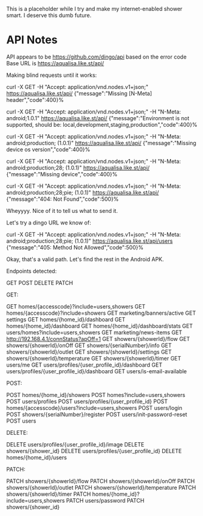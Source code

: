 This is a placeholder while I try and make my internet-enabled shower smart. I deserve this dumb future.

# API Notes

API appears to be https://github.com/dingo/api based on the error code
Base URL is https://aqualisa.like.st/api/ 

Making blind requests until it works:

curl -X GET -H "Accept: application/vnd.nodes.v1+json;" https://aqualisa.like.st/api/
{"message":"Missing [N-Meta] header","code":400}%  

curl -X GET -H "Accept: application/vnd.nodes.v1+json;" -H "N-Meta: android;1.0.1" https://aqualisa.like.st/api/
{"message":"Environment is not supported, should be: local,development,staging,production","code":400}% 

curl -X GET -H "Accept: application/vnd.nodes.v1+json;" -H "N-Meta: android;production; (1.0.1)" https://aqualisa.like.st/api/
{"message":"Missing device os version","code":400}%

curl -X GET -H "Accept: application/vnd.nodes.v1+json;" -H "N-Meta: android;production;28; (1.0.1)" https://aqualisa.like.st/api/
{"message":"Missing device","code":400}%

curl -X GET -H "Accept: application/vnd.nodes.v1+json;" -H "N-Meta: android;production;28;pie; (1.0.1)" https://aqualisa.like.st/api/
{"message":"404: Not Found","code":500}%  

Wheyyyy. Nice of it to tell us what to send it.

Let's try a dingo URL we know of:

curl -X GET -H "Accept: application/vnd.nodes.v1+json;" -H "N-Meta: android;production;28;pie; (1.0.1)" https://aqualisa.like.st/api/users
{"message":"405: Method Not Allowed","code":500}%  

Okay, that's a valid path. Let's find the rest in the Android APK.

Endpoints detected:

GET POST DELETE PATCH

GET:

GET homes/{accesscode}?include=users,showers
GET homes/{accesscode}?include=showers
GET marketing/banners/active
GET settings
GET homes/{home_id}/dashboard
GET homes/{home_id}/dashboard
GET homes/{home_id}/dashboard/stats
GET users/homes?include=users,showers
GET marketing/news-items
GET http://192.168.4.1/connStatus?apOff=1
GET showers/{showerId}/flow
GET showers/{showerId}/onOff
GET showers/{serialNumber}/info
GET showers/{showerId}/outlet
GET showers/{showerId}/settings
GET showers/{showerId}/temperature
GET showers/{showerId}/timer
GET users/me
GET users/profiles/{user_profile_id}/dashboard
GET users/profiles/{user_profile_id}/dashboard
GET users/is-email-available

POST:

POST homes/{home_id}/showers
POST homes?include=users,showers
POST users/profiles
POST users/profiles/{user_profile_id}
POST homes/{accesscode}/users?include=users,showers
POST users/login
POST showers/{serialNumber}/register
POST users/init-password-reset
POST users

DELETE:

DELETE users/profiles/{user_profile_id}/image
DELETE showers/{shower_id}
DELETE users/profiles/{user_profile_id}
DELETE homes/{home_id}/users

PATCH: 

PATCH showers/{showerId}/flow
PATCH showers/{showerId}/onOff
PATCH showers/{showerId}/outlet
PATCH showers/{showerId}/temperature
PATCH showers/{showerId}/timer
PATCH homes/{home_id}?include=users,showers
PATCH users/password
PATCH showers/{shower_id}